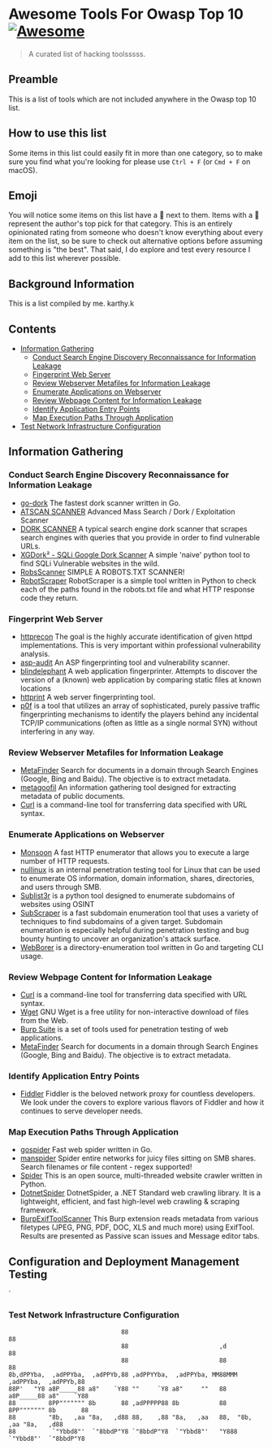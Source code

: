 # Awesome Tools For Owasp Top 10 [![Awesome](https://awesome.re/badge.svg)](https://awesome.re)

> A curated list of hacking toolsssss.

## Preamble
This is a list of tools which are not included anywhere in the Owasp top 10 list. 

## How to use this list
Some items in this list could easily fit in more than one category, so to make sure you find what you're looking for please use `Ctrl + F` (or `Cmd + F` on macOS).

## Emoji
You will notice some items on this list have a :star2: next to them. Items with a :star2: represent the author's top pick for that category. This is an entirely opinionated rating from someone who doesn't know everything about every item on the list, so be sure to check out alternative options before assuming something is "the best". That said, I do explore and test every resource I add to this list wherever possible.

## Background Information
This is a list compiled by me. karthy.k

## Contents
- [Information Gathering](#information-gathering)
    - [Conduct Search Engine Discovery Reconnaissance for Information Leakage](#conduct-search-engine-discovery-reconnaissance-for-information-leakage)
    - [Fingerprint Web Server](#fingerprint-web-server)
    - [Review Webserver Metafiles for Information Leakage](#review-webserver-metafiles-for-information-leakage)
    - [Enumerate Applications on Webserver](#enumerate-applications-on-webserver)
    - [Review Webpage Content for Information Leakage](#review-webpage-content-for-information-leakage)
    - [Identify Application Entry Points](#identify-application-entry-points)
    - [Map Execution Paths Through Application](#map-execution-paths-through-application)
- [Test Network Infrastructure Configuration](#test-network-infrastructure-configuration)

## Information Gathering

### Conduct Search Engine Discovery Reconnaissance for Information Leakage
- [go-dork](https://thatoneprivacysite.net/vpn-section/) The fastest dork scanner written in Go.
- [ATSCAN SCANNER](https://github.com/AlisamTechnology/ATSCAN) Advanced Mass Search / Dork / Exploitation Scanner
- [DORK SCANNER](https://github.com/madhavmehndiratta/dorkScanner) A typical search engine dork scanner that scrapes search engines with queries that you provide in order to find vulnerable URLs.
- [XGDork² - SQLi Google Dork Scanner](https://github.com/E4rr0r4/XGDork-2) A simple 'naive' python tool to find SQLi Vulnerable websites in the wild.
- [RobsScanner](https://github.com/NeloF4/RobsScanner) SIMPLE A ROBOTS.TXT SCANNER!
- [RobotScraper](https://github.com/robotshell/robotScraper) RobotScraper is a simple tool written in Python to check each of the paths found in the robots.txt file and what HTTP response code they return.

### Fingerprint Web Server
- [httprecon](https://www.computec.ch/projekte/httprecon/?) The goal is the highly accurate identification of given httpd implementations. This is very important within professional vulnerability analysis.
- [asp-audit](https://seclists.org/basics/2006/Sep/128) An ASP fingerprinting tool and vulnerability scanner.
- [blindelephant](https://blindelephant.sourceforge.net/) A web application fingerprinter. Attempts to discover the version of a (known) web application by comparing static files at known locations
- [httprint](http://www.net-square.com/httprint.html) A web server fingerprinting tool.
- [p0f](http://lcamtuf.coredump.cx/p0f3/) is a tool that utilizes an array of sophisticated, purely passive traffic fingerprinting mechanisms to identify the players behind any incidental TCP/IP communications (often as little as a single normal SYN) without interfering in any way.

### Review Webserver Metafiles for Information Leakage
- [MetaFinder](https://github.com/Josue87/MetaFinder) Search for documents in a domain through Search Engines (Google, Bing and Baidu). The objective is to extract metadata.
- [metagoofil](http://www.edge-security.com/metagoofil.php) An information gathering tool designed for extracting metadata of public documents.     
- [Curl](https://github.com/curl/curl) is a command-line tool for transferring data specified with URL syntax.

### Enumerate Applications on Webserver
- [Monsoon](https://github.com/RedTeamPentesting/monsoon) A fast HTTP enumerator that allows you to execute a large number of HTTP requests.
- [nullinux](https://github.com/m8sec/nullinux) is an internal penetration testing tool for Linux that can be used to enumerate OS information, domain information, shares, directories, and users through SMB.
- [Sublist3r](https://github.com/aboul3la/Sublist3r) is a python tool designed to enumerate subdomains of websites using OSINT
- [SubScraper](https://github.com/m8sec/subscraper) is a fast subdomain enumeration tool that uses a variety of techniques to find subdomains of a given target. Subdomain enumeration is especially helpful during penetration testing and bug bounty hunting to uncover an organization's attack surface.
- [WebBorer](https://github.com/Matir/webborer) is a directory-enumeration tool written in Go and targeting CLI usage.

### Review Webpage Content for Information Leakage
- [Curl](https://github.com/curl/curl) is a command-line tool for transferring data specified with URL syntax.
- [Wget](https://github.com/mirror/wget) GNU Wget is a free utility for non-interactive download of files from the Web.
- [Burp Suite](https://portswigger.net/burp/enterprise)  is a set of tools used for penetration testing of web applications.
- [MetaFinder](https://github.com/Josue87/MetaFinder) Search for documents in a domain through Search Engines (Google, Bing and Baidu). The objective is to extract metadata.

### Identify Application Entry Points
- [Fiddler](https://www.telerik.com/fiddler) Fiddler is the beloved network proxy for countless developers. We look under the covers to explore various flavors of Fiddler and how it continues to serve developer needs.

### Map Execution Paths Through Application
- [gospider](https://github.com/jaeles-project/gospider) Fast web spider written in Go.
- [manspider](https://github.com/blacklanternsecurity/MANSPIDER) Spider entire networks for juicy files sitting on SMB shares. Search filenames or file content - regex supported!
- [Spider](https://github.com/buckyroberts/Spider) This is an open source, multi-threaded website crawler written in Python.
- [DotnetSpider](https://github.com/dotnetcore/DotnetSpider) DotnetSpider, a .NET Standard web crawling library. It is a lightweight, efficient, and fast high-level web crawling & scraping framework.
- [BurpExifToolScanner](https://github.com/LogicalTrust/BurpExifToolScanner) This Burp extension reads metadata from various filetypes (JPEG, PNG, PDF, DOC, XLS and much more) using ExifTool. Results are presented as Passive scan issues and Message editor tabs.

## Configuration and Deployment Management Testing
`
### Test Network Infrastructure Configuration
```
                               88                                                  88  
                               88                         ,d                       88  
                               88                         88                       88  
8b,dPPYba,  ,adPPYba,  ,adPPYb,88 ,adPPYYba,  ,adPPYba, MM88MMM ,adPPYba,  ,adPPYb,88  
88P'   "Y8 a8P_____88 a8"    `Y88 ""     `Y8 a8"     ""   88   a8P_____88 a8"    `Y88  
88         8PP""""""" 8b       88 ,adPPPPP88 8b           88   8PP""""""" 8b       88  
88         "8b,   ,aa "8a,   ,d88 88,    ,88 "8a,   ,aa   88,  "8b,   ,aa "8a,   ,d88  
88          `"Ybbd8"'  `"8bbdP"Y8 `"8bbdP"Y8  `"Ybbd8"'   "Y888 `"Ybbd8"'  `"8bbdP"Y8  
```
                                                                                       
